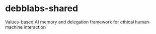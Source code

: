 # debblabs-shared
Values-based AI memory and delegation framework for ethical human-machine interaction
